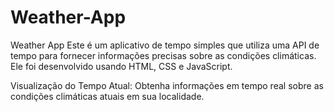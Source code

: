 # Weather-App
Weather App
Este é um aplicativo de tempo simples que utiliza uma API de tempo para fornecer informações precisas sobre as condições climáticas. 
Ele foi desenvolvido usando HTML, CSS e JavaScript.

Visualização do Tempo Atual: Obtenha informações em tempo real sobre as condições climáticas atuais em sua localidade.

